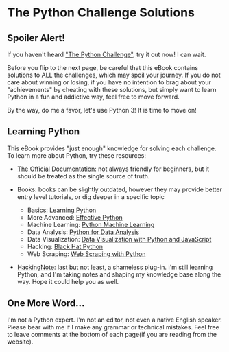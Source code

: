 # The Python Challenge Solutions

Spoiler Alert!
--------------

If you haven't heard ["The Python Challenge"](http://www.pythonchallenge.com/), try it out now! I can wait.

Before you flip to the next page, be careful that this eBook contains solutions to ALL the challenges, which may spoil your journey. If you do not care about 
winning or losing, if you have no intention to brag about your "achievements" by cheating with these solutions, but simply want to learn Python in a
fun and addictive way, feel free to move forward.

By the way, do me a favor, let's use Python 3! It is time to move on!

Learning Python
--------------

This eBook provides "just enough" knowledge for solving each challenge. To learn more about Python, try these resources:

- [The Official Documentation](https://docs.python.org/3/): not always friendly for beginners, but it should be treated as the single source of truth.
- Books: books can be slightly outdated, however they may provide better entry level tutorials, or dig deeper in a specific topic
    - Basics: <a  href="https://www.amazon.com/gp/product/1449355730/ref=as_li_tl?ie=UTF8&camp=1789&creative=9325&creativeASIN=1449355730&linkCode=as2&tag=xstore0b-20&linkId=0f8091584e9487ea57d552344706bcc4">Learning Python</a><img src="//ir-na.amazon-adsystem.com/e/ir?t=xstore0b-20&l=am2&o=1&a=1449355730" width="1" height="1" border="0" alt="" style="border:none !important; margin:0px !important;" />
    - More Advanced: <a  href="https://www.amazon.com/gp/product/0134034287/ref=as_li_tl?ie=UTF8&camp=1789&creative=9325&creativeASIN=0134034287&linkCode=as2&tag=xstore0b-20&linkId=a18fd3ee3bb60be38d85fe66930a3c05">Effective Python</a><img src="//ir-na.amazon-adsystem.com/e/ir?t=xstore0b-20&l=am2&o=1&a=0134034287" width="1" height="1" border="0" alt="" style="border:none !important; margin:0px !important;" />
    - Machine Learning: <a  href="https://www.amazon.com/gp/product/1783555130/ref=as_li_tl?ie=UTF8&camp=1789&creative=9325&creativeASIN=1783555130&linkCode=as2&tag=xstore0b-20&linkId=69c1297b427d115fbca98b37870f7ddb">Python Machine Learning</a><img src="//ir-na.amazon-adsystem.com/e/ir?t=xstore0b-20&l=am2&o=1&a=1783555130" width="1" height="1" border="0" alt="" style="border:none !important; margin:0px !important;" />
    - Data Analysis: <a  href="https://www.amazon.com/gp/product/1449319793/ref=as_li_tl?ie=UTF8&camp=1789&creative=9325&creativeASIN=1449319793&linkCode=as2&tag=xstore0b-20&linkId=e69b9234e40c2ce73ae81298ae77f898">Python for Data Analysis</a><img src="//ir-na.amazon-adsystem.com/e/ir?t=xstore0b-20&l=am2&o=1&a=1449319793" width="1" height="1" border="0" alt="" style="border:none !important; margin:0px !important;" />
    - Data Visualization: <a  href="https://www.amazon.com/gp/product/1491920513/ref=as_li_tl?ie=UTF8&camp=1789&creative=9325&creativeASIN=1491920513&linkCode=as2&tag=xstore0b-20&linkId=bc762229e7a19282fdf95b409a675d2f">Data Visualization with Python and JavaScript</a><img src="//ir-na.amazon-adsystem.com/e/ir?t=xstore0b-20&l=am2&o=1&a=1491920513" width="1" height="1" border="0" alt="" style="border:none !important; margin:0px !important;" />
    - Hacking: <a  href="https://www.amazon.com/gp/product/1593275900/ref=as_li_tl?ie=UTF8&camp=1789&creative=9325&creativeASIN=1593275900&linkCode=as2&tag=xstore0b-20&linkId=b33977e81f8328b0804429f2988cc0ab">Black Hat Python</a><img src="//ir-na.amazon-adsystem.com/e/ir?t=xstore0b-20&l=am2&o=1&a=1593275900" width="1" height="1" border="0" alt="" style="border:none !important; margin:0px !important;" />
    - Web Scraping: <a  href="https://www.amazon.com/gp/product/1491910291/ref=as_li_tl?ie=UTF8&camp=1789&creative=9325&creativeASIN=1491910291&linkCode=as2&tag=xstore0b-20&linkId=7bcc8c0654b66fedd9219cd13c217413">Web Scraping with Python</a><img src="//ir-na.amazon-adsystem.com/e/ir?t=xstore0b-20&l=am2&o=1&a=1491910291" width="1" height="1" border="0" alt="" style="border:none !important; margin:0px !important;" />

- [HackingNote](https://www.hackingnote.com/en/python/overview/): last but not least, a shameless plug-in. I'm still learning Python, and I'm taking notes and shaping my knowledge base along the way. Hope it could help you as well.


One More Word...
----------------

I'm not a Python expert. I'm not an editor, not even a native English speaker. Please bear with me if I make any grammar or technical mistakes. Feel free to 
leave comments at the bottom of each page(if you are reading from the website). 